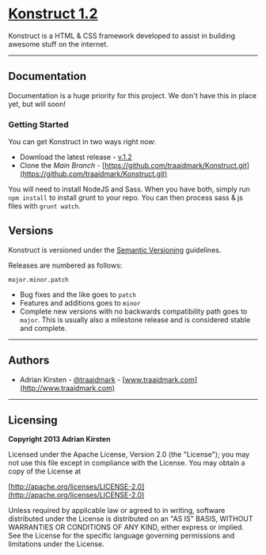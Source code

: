 [Konstruct 1.2](http://traaidmark.github.io/Konstruct/)
=============

Konstruct is a HTML & CSS framework developed to assist in building awesome stuff on the internet.

<hr />

## Documentation

Documentation is a huge priority for this project. We don't have this in place yet, but will soon!

### Getting Started

You can get Konstruct in two ways right now:

* Download the latest release - [v.1.2](https://github.com/traaidmark/Konstruct/archive/master.zip)
* Clone the *Main Branch* - [https://github.com/traaidmark/Konstruct.git](https://github.com/traaidmark/Konstruct.git)

You will need to install NodeJS and Sass. When you have both, simply run <code>npm install</code> to install grunt to your repo. You can then process sass & js files with <code>grunt watch</code>.

## Versions

Konstruct is versioned under the [Semantic Versioning](http://semver.org/) guidelines.

Releases are numbered as follows:

<code>major.minor.patch</code>

* Bug fixes and the like goes to <code>patch</code>
* Features and additions goes to <code>minor</code>
* Complete new versions with no backwards compatibility path goes to <code>major</code>. This is usually also a milestone release and is considered stable and complete.

<hr />

## Authors

* Adrian Kirsten - [@traaidmark](https://twitter.com/traaidmark) - [www.traaidmark.com](http://www.traaidmark.com)

<hr />

## Licensing

**Copyright 2013 Adrian Kirsten**

Licensed under the Apache License, Version 2.0 (the "License"); you may not use this file except in compliance with the License. You may obtain a copy of the License at

[http://apache.org/licenses/LICENSE-2.0](http://apache.org/licenses/LICENSE-2.0)

Unless required by applicable law or agreed to in writing, software distributed under the License is distributed on an "AS IS" BASIS, WITHOUT WARRANTIES OR CONDITIONS OF ANY KIND, either express or implied. See the License for the specific language governing permissions and limitations under the License.

